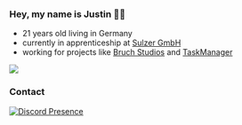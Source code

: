 ### Hey, my name is Justin 👨‍💻

- 21 years old living in Germany
- currently in apprenticeship at [Sulzer GmbH](https://www.sulzer.de/)
- working for projects like [Bruch Studios](https://bruchstudios.de/) and [TaskManager](https://tskmngr.com)

![](http://github-profile-summary-cards.vercel.app/api/cards/profile-details?username=jxstin1337&theme=algolia)

### Contact
[![Discord Presence](https://lanyard.cnrad.dev/api/337353546947100683)](https://discord.com/users/337353546947100683)  

<!--
**Jxstin1337/Jxstin1337** is a ✨ _special_ ✨ repository because its `README.md` (this file) appears on your GitHub profile.

Here are some ideas to get you started:

- 🔭 I’m currently working on ...
- 🌱 I’m currently learning ...
- 👯 I’m looking to collaborate on ...
- 🤔 I’m looking for help with ...
- 💬 Ask me about ...
- 📫 How to reach me: ...
- 😄 Pronouns: ...
- ⚡ Fun fact: ...
-->
